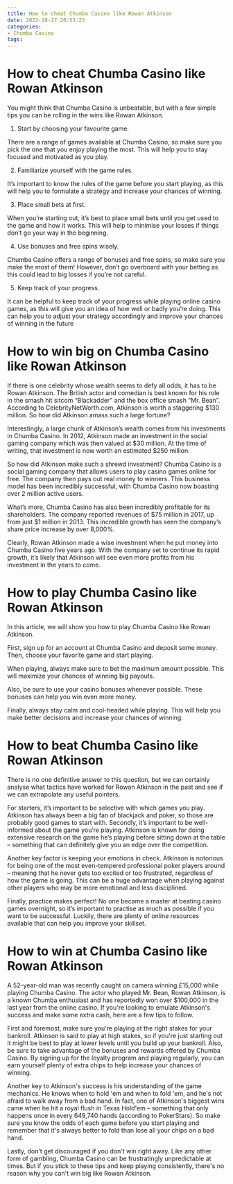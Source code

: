 ```yaml
---
title: How to cheat Chumba Casino like Rowan Atkinson
date: 2022-10-17 20:53:23
categories:
- Chumba Casino
tags:
---
```



#  How to cheat Chumba Casino like Rowan Atkinson

You might think that Chumba Casino is unbeatable, but with a few simple tips you can be rolling in the wins like Rowan Atkinson.

1. Start by choosing your favourite game.

There are a range of games available at Chumba Casino, so make sure you pick the one that you enjoy playing the most. This will help you to stay focused and motivated as you play.

2. Familiarize yourself with the game rules.

It’s important to know the rules of the game before you start playing, as this will help you to formulate a strategy and increase your chances of winning.

3. Place small bets at first.

When you’re starting out, it’s best to place small bets until you get used to the game and how it works. This will help to minimise your losses if things don’t go your way in the beginning.

4. Use bonuses and free spins wisely.

Chumba Casino offers a range of bonuses and free spins, so make sure you make the most of them! However, don’t go overboard with your betting as this could lead to big losses if you’re not careful.

5. Keep track of your progress.

It can be helpful to keep track of your progress while playing online casino games, as this will give you an idea of how well or badly you’re doing. This can help you to adjust your strategy accordingly and improve your chances of winning in the future

#  How to win big on Chumba Casino like Rowan Atkinson

If there is one celebrity whose wealth seems to defy all odds, it has to be Rowan Atkinson. The British actor and comedian is best known for his role in the smash hit sitcom “Blackadder” and the box office smash “Mr. Bean”. According to CelebrityNetWorth.com, Atkinson is worth a staggering $130 million. So how did Atkinson amass such a large fortune?

Interestingly, a large chunk of Atkinson’s wealth comes from his investments in Chumba Casino. In 2012, Atkinson made an investment in the social gaming company which was then valued at $30 million. At the time of writing, that investment is now worth an estimated $250 million.

So how did Atkinson make such a shrewd investment? Chumba Casino is a social gaming company that allows users to play casino games online for free. The company then pays out real money to winners. This business model has been incredibly successful, with Chumba Casino now boasting over 2 million active users.

What’s more, Chumba Casino has also been incredibly profitable for its shareholders. The company reported revenues of $75 million in 2017, up from just $1 million in 2013. This incredible growth has seen the company’s share price increase by over 8,000%.

Clearly, Rowan Atkinson made a wise investment when he put money into Chumba Casino five years ago. With the company set to continue its rapid growth, it’s likely that Atkinson will see even more profits from his investment in the years to come.

#  How to play Chumba Casino like Rowan Atkinson

In this article, we will show you how to play Chumba Casino like Rowan Atkinson.

First, sign up for an account at Chumba Casino and deposit some money. Then, choose your favorite game and start playing.

When playing, always make sure to bet the maximum amount possible. This will maximize your chances of winning big payouts.

Also, be sure to use your casino bonuses whenever possible. These bonuses can help you win even more money.

Finally, always stay calm and cool-headed while playing. This will help you make better decisions and increase your chances of winning.

#  How to beat Chumba Casino like Rowan Atkinson

There is no one definitive answer to this question, but we can certainly analyse what tactics have worked for Rowan Atkinson in the past and see if we can extrapolate any useful pointers.

For starters, it’s important to be selective with which games you play. Atkinson has always been a big fan of blackjack and poker, so those are probably good games to start with. Secondly, it’s important to be well-informed about the game you’re playing. Atkinson is known for doing extensive research on the game he’s playing before sitting down at the table – something that can definitely give you an edge over the competition.

Another key factor is keeping your emotions in check. Atkinson is notorious for being one of the most even-tempered professional poker players around – meaning that he never gets too excited or too frustrated, regardless of how the game is going. This can be a huge advantage when playing against other players who may be more emotional and less disciplined.

Finally, practice makes perfect! No one became a master at beating casino games overnight, so it’s important to practise as much as possible if you want to be successful. Luckily, there are plenty of online resources available that can help you improve your skillset.

#  How to win at Chumba Casino like Rowan Atkinson

A 52-year-old man was recently caught on camera winning £15,000 while playing Chumba Casino. The actor who played Mr. Bean, Rowan Atkinson, is a known Chumba enthusiast and has reportedly won over $100,000 in the last year from the online casino. If you're looking to emulate Atkinson's success and make some extra cash, here are a few tips to follow.

First and foremost, make sure you're playing at the right stakes for your bankroll. Atkinson is said to play at high stakes, so if you're just starting out it might be best to play at lower levels until you build up your bankroll. Also, be sure to take advantage of the bonuses and rewards offered by Chumba Casino. By signing up for the loyalty program and playing regularly, you can earn yourself plenty of extra chips to help increase your chances of winning.

Another key to Atkinson's success is his understanding of the game mechanics. He knows when to hold 'em and when to fold 'em, and he's not afraid to walk away from a bad hand. In fact, one of Atkinson's biggest wins came when he hit a royal flush in Texas Hold'em – something that only happens once in every 649,740 hands (according to PokerStars). So make sure you know the odds of each game before you start playing and remember that it's always better to fold than lose all your chips on a bad hand.

Lastly, don't get discouraged if you don't win right away. Like any other form of gambling, Chumba Casino can be frustratingly unpredictable at times. But if you stick to these tips and keep playing consistently, there's no reason why you can't win big like Rowan Atkinson.